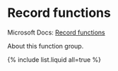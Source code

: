 ---
---

# Record functions

Microsoft Docs: [Record functions](https://docs.microsoft.com/en-us/powerquery-m/record-functions)

About this function group.

{% include list.liquid all=true %}